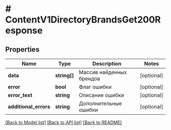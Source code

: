 # # ContentV1DirectoryBrandsGet200Response

## Properties

Name | Type | Description | Notes
------------ | ------------- | ------------- | -------------
**data** | **string[]** | Массив найденных брендов | [optional]
**error** | **bool** | Флаг ошибки | [optional]
**error_text** | **string** | Описание ошибки | [optional]
**additional_errors** | **string** | Дополнительные ошибки | [optional]

[[Back to Model list]](../../README.md#models) [[Back to API list]](../../README.md#endpoints) [[Back to README]](../../README.md)
